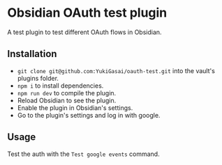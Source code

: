 # Obsidian OAuth test plugin

A test plugin to test different OAuth flows in Obsidian.

## Installation

- `git clone git@github.com:YukiGasai/oauth-test.git` into the vault's plugins folder.
- `npm i` to install dependencies.
- `npm run dev` to compile the plugin.
- Reload Obsidian to see the plugin.
- Enable the plugin in Obsidian's settings.
- Go to the plugin's settings and log in with google.

## Usage

Test the auth with the `Test google events` command.